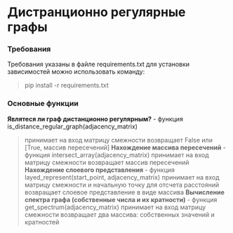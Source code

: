# Дистранционно регулярные графы
### Требования
Требования указаны в файле requirements.txt
для установки зависимостей можно использовать команду: 
> pip install -r requirements.txt
### Основные функции
**Являтеся ли граф дистанционно регулярным?** - функция is_distance_regular_graph(adjacency_matrix) 
> принимает на вход матрицу смежности
> возвращает False или [True, массив пересечений] 
**Нахождение массива пересечений** - функция intersect_array(adjacency_matrix)
> принимает на вход матрицу смежности
> возвращает массив пересечений
**Нахождение слоевого представления** - функция layed_represent(start_point, adjacency_matrix)
> принимает на вход матрицу смежности и начальную точку для отсчета расстояний
> возвращает слоевое представление в виде массива
**Вычисление спектра графа (собственные числа и их кратности)** - функция get_spectrum(adjacency_matrix)
> принимает на вход матрицу смежности
> возвращает два массива: собственных значений и кратностей